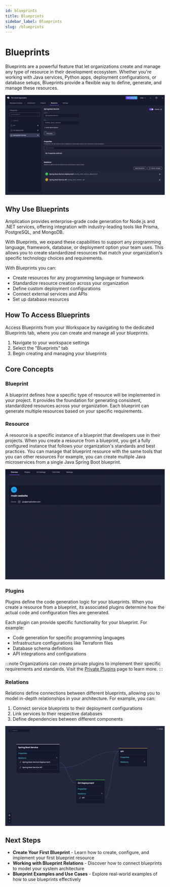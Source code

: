 ```yaml
---
id: blueprints
title: Blueprints
sidebar_label: Blueprints
slug: /blueprints
---
```


# Blueprints

Blueprints are a powerful feature that let organizations create and manage any type of resource in their development ecosystem.
Whether you're working with Java services, Python apps, deployment configurations, or database setups, Blueprints provide a flexible way to define, generate, and manage these resources.

![Project-level Blueprints Tab](./assets/blueprints/blueprint.png)

## Why Use Blueprints

Amplication provides enterprise-grade code generation for Node.js and .NET services, offering integration with industry-leading tools like Prisma, PostgreSQL, and MongoDB.

With Blueprints, we expand these capabilities to support any programming language, framework, database, or deployment option your team uses.
This allows you to create standardized resources that match your organization's specific technology choices and requirements.

With Blueprints you can:

- Create resources for any programming language or framework
- Standardize resource creation across your organization
- Define custom deployment configurations
- Connect external services and APIs
- Set up database resources

## How To Access Blueprints

Access Blueprints from your Workspace by navigating to the dedicated Blueprints tab, where you can create and manage all your blueprints.

1. Navigate to your workspace settings
2. Select the "Blueprints" tab
3. Begin creating and managing your blueprints

## Core Concepts

### Blueprint

A blueprint defines how a specific type of resource will be implemented in your project. It provides the foundation for generating consistent, standardized resources across your organization. Each blueprint can generate multiple resources based on your specific requirements.

### Resource

A resource is a specific instance of a blueprint that developers use in their projects.
When you create a resource from a blueprint, you get a fully configured instance that follows your organization's standards and best practices.
You can manage that blueprint resource with the same tools that you can other resources 
For example, you can create multiple Java microservices from a single Java Spring Boot blueprint.

![A resource created from a Blueprint](./assets/blueprints/resource.png)

### Plugins

Plugins define the code generation logic for your blueprints. When you create a resource from a blueprint, its associated plugins determine how the actual code and configuration files are generated.

Each plugin can provide specific functionality for your blueprint. For example:

- Code generation for specific programming languages
- Infrastructure configurations like Terraform files
- Database schema definitions
- API integrations and configurations

:::note
Organizations can create private plugins to implement their specific requirements and standards. Visit the [Private Plugins](/private-plugins) page to learn more.
:::

### Relations

Relations define connections between different blueprints, allowing you to model in-depth relationships in your architecture. For example, you can:

1. Connect service blueprints to their deployment configurations
2. Link services to their respective databases
3. Define dependencies between different components

![Relations between Blueprints](./assets/blueprints/relations.png)

## Next Steps

- **Create Your First Blueprint** - Learn how to create, configure, and implement your first blueprint resource
- **Working with Blueprint Relations** - Discover how to connect blueprints to model your system architecture
- **Blueprint Examples and Use Cases** - Explore real-world examples of how to use blueprints effectively